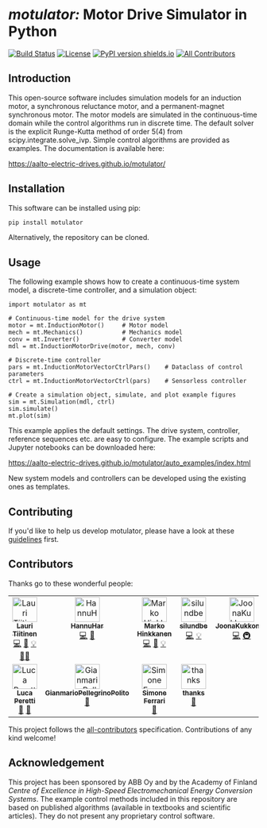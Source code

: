# *motulator:* Motor Drive Simulator in Python
[![Build Status](https://github.com/Aalto-Electric-Drives/motulator/actions/workflows/update_gh-pages.yml/badge.svg)](https://github.com/Aalto-Electric-Drives/motulator/actions/workflows/update_gh-pages.yml)
[![License](https://img.shields.io/github/license/mashape/apistatus)](https://github.com/Aalto-Electric-Drives/motulator/blob/main/LICENSE)
[![PyPI version shields.io](https://img.shields.io/pypi/v/motulator.svg)](https://pypi.org/project/motulator/)
[![All Contributors](https://img.shields.io/badge/all_contributors-6-orange.svg?style=flat-square)](#contributors-)

Introduction
------------
This open-source software includes simulation models for an induction motor, a synchronous reluctance motor, and a permanent-magnet synchronous motor. The motor models are simulated in the continuous-time domain while the control algorithms run in discrete time. The default solver is the explicit Runge-Kutta method of order 5(4) from scipy.integrate.solve_ivp. Simple control algorithms are provided as examples. The documentation is available here:

https://aalto-electric-drives.github.io/motulator/

Installation
------------
This software can be installed using pip: 

```bash
pip install motulator
```
Alternatively, the repository can be cloned.

Usage
-----
The following example shows how to create a continuous-time system model, a discrete-time controller, and a simulation object:
```python3
import motulator as mt

# Continuous-time model for the drive system
motor = mt.InductionMotor()     # Motor model
mech = mt.Mechanics()           # Mechanics model
conv = mt.Inverter() 	        # Converter model
mdl = mt.InductionMotorDrive(motor, mech, conv)

# Discrete-time controller 
pars = mt.InductionMotorVectorCtrlPars() 	# Dataclass of control parameters
ctrl = mt.InductionMotorVectorCtrl(pars) 	# Sensorless controller

# Create a simulation object, simulate, and plot example figures
sim = mt.Simulation(mdl, ctrl)
sim.simulate()
mt.plot(sim)
```
This example applies the default settings. The drive system, controller, reference sequences etc. are easy to configure. The example scripts and Jupyter notebooks can be downloaded here:

https://aalto-electric-drives.github.io/motulator/auto_examples/index.html

New system models and controllers can be developed using the existing ones as templates.

Contributing
------------
If you'd like to help us develop motulator, please have a look at these [guidelines](https://github.com/Aalto-Electric-Drives/motulator/blob/main/CONTRIBUTING.md) first.

Contributors
------------
Thanks go to these wonderful people:

<!-- ALL-CONTRIBUTORS-LIST:START - Do not remove or modify this section -->
<!-- prettier-ignore-start -->
<!-- markdownlint-disable -->
<table>
  <tbody>
    <tr>
      <td align="center" valign="top" width="14.28%"><a href="https://github.com/lauritapio"><img src="https://avatars.githubusercontent.com/u/85596019?v=4?s=50" width="50px;" alt="Lauri Tiitinen"/><br /><sub><b>Lauri Tiitinen</b></sub></a><br /><a href="https://github.com/Aalto-Electric-Drives/motulator/commits?author=lauritapio" title="Code">💻</a> <a href="#ideas-lauritapio" title="Ideas, Planning, & Feedback">🤔</a> <a href="#example-lauritapio" title="Examples">💡</a> <a href="#mentoring-lauritapio" title="Mentoring">🧑‍🏫</a></td>
      <td align="center" valign="top" width="14.28%"><a href="https://github.com/HannuHar"><img src="https://avatars.githubusercontent.com/u/96597650?v=4?s=50" width="50px;" alt="HannuHar"/><br /><sub><b>HannuHar</b></sub></a><br /><a href="https://github.com/Aalto-Electric-Drives/motulator/commits?author=HannuHar" title="Code">💻</a> <a href="https://github.com/Aalto-Electric-Drives/motulator/issues?q=author%3AHannuHar" title="Bug reports">🐛</a></td>
      <td align="center" valign="top" width="14.28%"><a href="https://research.aalto.fi/en/persons/marko-hinkkanen"><img src="https://avatars.githubusercontent.com/u/76600872?v=4?s=50" width="50px;" alt="Marko Hinkkanen"/><br /><sub><b>Marko Hinkkanen</b></sub></a><br /><a href="https://github.com/Aalto-Electric-Drives/motulator/commits?author=mhinkkan" title="Code">💻</a> <a href="#ideas-mhinkkan" title="Ideas, Planning, & Feedback">🤔</a> <a href="#example-mhinkkan" title="Examples">💡</a></td>
      <td align="center" valign="top" width="14.28%"><a href="https://github.com/silundbe"><img src="https://avatars.githubusercontent.com/u/81169347?v=4?s=50" width="50px;" alt="silundbe"/><br /><sub><b>silundbe</b></sub></a><br /><a href="https://github.com/Aalto-Electric-Drives/motulator/commits?author=silundbe" title="Code">💻</a> <a href="#example-silundbe" title="Examples">💡</a></td>
      <td align="center" valign="top" width="14.28%"><a href="https://github.com/JoonaKukkonen"><img src="https://avatars.githubusercontent.com/u/85099403?v=4?s=50" width="50px;" alt="JoonaKukkonen"/><br /><sub><b>JoonaKukkonen</b></sub></a><br /><a href="https://github.com/Aalto-Electric-Drives/motulator/commits?author=JoonaKukkonen" title="Code">💻</a> <a href="#infra-JoonaKukkonen" title="Infrastructure (Hosting, Build-Tools, etc)">🚇</a></td>
      <td align="center" valign="top" width="14.28%"><a href="https://github.com/jarno-k"><img src="https://avatars.githubusercontent.com/u/84438313?v=4?s=50" width="50px;" alt="jarno-k"/><br /><sub><b>jarno-k</b></sub></a><br /><a href="#ideas-jarno-k" title="Ideas, Planning, & Feedback">🤔</a></td>
      <td align="center" valign="top" width="14.28%"><a href="https://github.com/angelicaiaderosa"><img src="https://avatars.githubusercontent.com/u/112799415?v=4?s=50" width="50px;" alt="angelicaiaderosa"/><br /><sub><b>angelicaiaderosa</b></sub></a><br /><a href="https://github.com/Aalto-Electric-Drives/motulator/commits?author=angelicaiaderosa" title="Code">💻</a> <a href="#example-angelicaiaderosa" title="Examples">💡</a></td>
    </tr>
    <tr>
      <td align="center" valign="top" width="14.28%"><a href="https://www.kth.se/profile/lucap"><img src="https://avatars.githubusercontent.com/u/64190518?v=4?s=50" width="50px;" alt="Luca Peretti"/><br /><sub><b>Luca Peretti</b></sub></a><br /><a href="#ideas-lucaperetti" title="Ideas, Planning, & Feedback">🤔</a> <a href="#promotion-lucaperetti" title="Promotion">📣</a></td>
      <td align="center" valign="top" width="14.28%"><a href="https://github.com/GianmarioPellegrinoPolito"><img src="https://avatars.githubusercontent.com/u/70333484?v=4?s=50" width="50px;" alt="GianmarioPellegrinoPolito"/><br /><sub><b>GianmarioPellegrinoPolito</b></sub></a><br /><a href="#data-GianmarioPellegrinoPolito" title="Data">🔣</a></td>
      <td align="center" valign="top" width="14.28%"><a href="https://github.com/SimFerr"><img src="https://avatars.githubusercontent.com/u/67151973?v=4?s=50" width="50px;" alt="Simone Ferrari"/><br /><sub><b>Simone Ferrari</b></sub></a><br /><a href="#data-SimFerr" title="Data">🔣</a></td>
      <td align="center" valign="top" width="14.28%"><a href="https://github.com/thanks"><img src="https://avatars.githubusercontent.com/u/1121545?v=4?s=50" width="50px;" alt="thanks"/><br /><sub><b>thanks</b></sub></a><br /><a href="#projectManagement-thanks" title="Project Management">📆</a></td>
    </tr>
  </tbody>
</table>

<!-- markdownlint-restore -->
<!-- prettier-ignore-end -->

<!-- ALL-CONTRIBUTORS-LIST:END -->

This project follows the [all-contributors](https://github.com/all-contributors/all-contributors) specification. Contributions of any kind welcome!

Acknowledgement
---------------
This project has been sponsored by ABB Oy and by the Academy of Finland *Centre of Excellence in High-Speed Electromechanical Energy Conversion Systems*. The example control methods included in this repository are based on published algorithms (available in textbooks and scientific articles). They do not present any proprietary control software.
